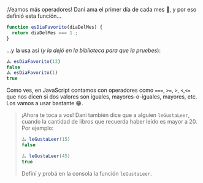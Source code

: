 ¡Veamos más operadores! Dani ama el primer día de cada mes :date:, y por eso definió esta función... 

```javascript
function esDiaFavorito(diaDelMes) {
  return diaDelMes === 1 ;
}
```

...y la usa así (_y la dejó en la biblioteca para que la pruebes_): 

```javascript
ム esDiaFavorito(13)
false
ム esDiaFavorito(1)
true
```

Como ves, en JavaScript contamos con operadores como `===`, `>=`, `>`, `<`,`<=` que nos dicen si dos valores son iguales, mayores-o-iguales, mayores, etc. Los vamos a usar bastante :grin:.

> ¡Ahora te toca a vos! Dani también dice que a alguien `leGustaLeer`, cuando la cantidad de libros que recuerda haber leído es mayor a 20. Por ejemplo:
> 
> ```javascript
> ム leGustaLeer(15)
> false
> 
> ム leGustaLeer(45)
> true
> ```
> 
> Definí y probá en la consola la función `leGustaLeer`.


